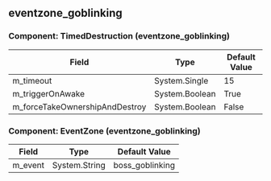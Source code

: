 ## eventzone_goblinking

### Component: TimedDestruction (eventzone_goblinking)

|Field|Type|Default Value|
|---|---|---|
|m_timeout|System.Single|15|
|m_triggerOnAwake|System.Boolean|True|
|m_forceTakeOwnershipAndDestroy|System.Boolean|False|

### Component: EventZone (eventzone_goblinking)

|Field|Type|Default Value|
|---|---|---|
|m_event|System.String|boss_goblinking|

